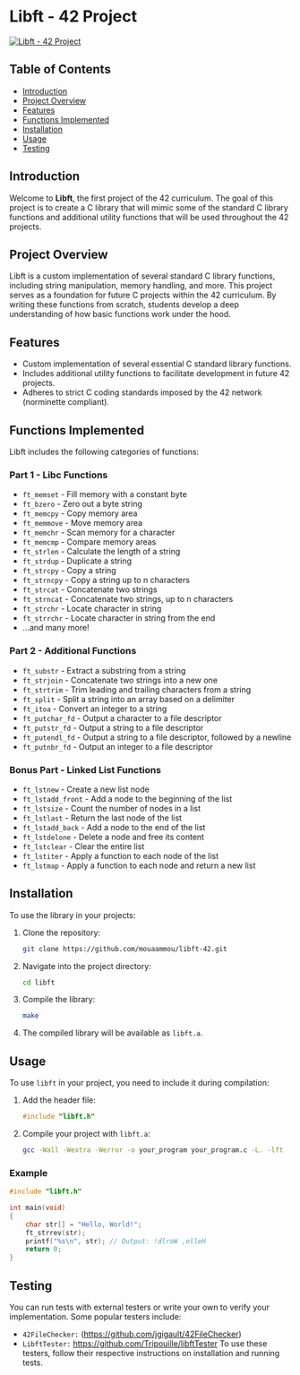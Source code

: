 # Libft - 42 Project

[![Libft - 42 Project](https://img.shields.io/badge/Libft-42Project-blue)](https://www.42.fr/)

## Table of Contents

- [Introduction](#introduction)
- [Project Overview](#project-overview)
- [Features](#features)
- [Functions Implemented](#functions-implemented)
- [Installation](#installation)
- [Usage](#usage)
- [Testing](#testing)

## Introduction

Welcome to **Libft**, the first project of the 42 curriculum. The goal of this project is to create a C library that will mimic some of the standard C library functions and additional utility functions that will be used throughout the 42 projects.

## Project Overview

Libft is a custom implementation of several standard C library functions, including string manipulation, memory handling, and more. This project serves as a foundation for future C projects within the 42 curriculum. By writing these functions from scratch, students develop a deep understanding of how basic functions work under the hood.

## Features

- Custom implementation of several essential C standard library functions.
- Includes additional utility functions to facilitate development in future 42 projects.
- Adheres to strict C coding standards imposed by the 42 network (norminette compliant).

## Functions Implemented

Libft includes the following categories of functions:

### Part 1 - Libc Functions
- `ft_memset` - Fill memory with a constant byte
- `ft_bzero` - Zero out a byte string
- `ft_memcpy` - Copy memory area
- `ft_memmove` - Move memory area
- `ft_memchr` - Scan memory for a character
- `ft_memcmp` - Compare memory areas
- `ft_strlen` - Calculate the length of a string
- `ft_strdup` - Duplicate a string
- `ft_strcpy` - Copy a string
- `ft_strncpy` - Copy a string up to n characters
- `ft_strcat` - Concatenate two strings
- `ft_strncat` - Concatenate two strings, up to n characters
- `ft_strchr` - Locate character in string
- `ft_strrchr` - Locate character in string from the end
- ...and many more!

### Part 2 - Additional Functions
- `ft_substr` - Extract a substring from a string
- `ft_strjoin` - Concatenate two strings into a new one
- `ft_strtrim` - Trim leading and trailing characters from a string
- `ft_split` - Split a string into an array based on a delimiter
- `ft_itoa` - Convert an integer to a string
- `ft_putchar_fd` - Output a character to a file descriptor
- `ft_putstr_fd` - Output a string to a file descriptor
- `ft_putendl_fd` - Output a string to a file descriptor, followed by a newline
- `ft_putnbr_fd` - Output an integer to a file descriptor

### Bonus Part - Linked List Functions
- `ft_lstnew` - Create a new list node
- `ft_lstadd_front` - Add a node to the beginning of the list
- `ft_lstsize` - Count the number of nodes in a list
- `ft_lstlast` - Return the last node of the list
- `ft_lstadd_back` - Add a node to the end of the list
- `ft_lstdelone` - Delete a node and free its content
- `ft_lstclear` - Clear the entire list
- `ft_lstiter` - Apply a function to each node of the list
- `ft_lstmap` - Apply a function to each node and return a new list

## Installation

To use the library in your projects:

1. Clone the repository:
    ```bash
    git clone https://github.com/mouaammou/libft-42.git
    ```
2. Navigate into the project directory:
    ```bash
    cd libft
    ```
3. Compile the library:
    ```bash
    make
    ```

4. The compiled library will be available as `libft.a`.

## Usage

To use `libft` in your project, you need to include it during compilation:

1. Add the header file:
    ```c
    #include "libft.h"
    ```

2. Compile your project with `libft.a`:
    ```bash
    gcc -Wall -Wextra -Werror -o your_program your_program.c -L. -lft
    ```

### Example

```c
#include "libft.h"

int main(void)
{
    char str[] = "Hello, World!";
    ft_strrev(str);
    printf("%s\n", str); // Output: !dlroW ,olleH
    return 0;
}
```
## Testing
You can run tests with external testers or write your own to verify your implementation. Some popular testers include:

- `42FileChecker:` (https://github.com/jgigault/42FileChecker)
- `LibftTester:` https://github.com/Tripouille/libftTester
    To use these testers, follow their respective instructions on installation and running tests.
